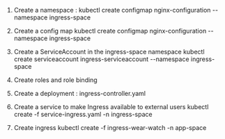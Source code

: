 1. Create a namespace :
   kubectl create configmap nginx-configuration --namespace ingress-space

2. Create a config map
   kubectl create configmap nginx-configuration --namespace ingress-space

3. Create a ServiceAccount in the ingress-space namespace
   kubectl create serviceaccount ingress-serviceaccount --namespace ingress-space

4. Create roles and role binding

5. Create a deployment : ingress-controller.yaml

6. Create a service to make Ingress available to external users
   kubectl create -f service-ingress.yaml -n ingress-space

7. Create ingress
   kubectl create -f ingress-wear-watch -n app-space
